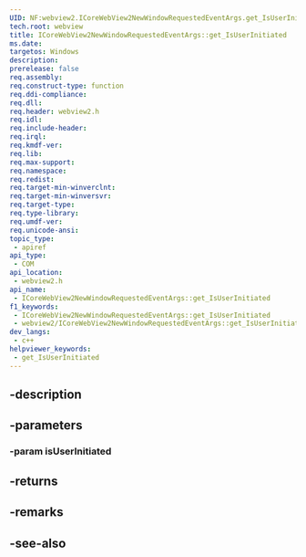 ```yaml
---
UID: NF:webview2.ICoreWebView2NewWindowRequestedEventArgs.get_IsUserInitiated
tech.root: webview
title: ICoreWebView2NewWindowRequestedEventArgs::get_IsUserInitiated
ms.date: 
targetos: Windows
description: 
prerelease: false
req.assembly: 
req.construct-type: function
req.ddi-compliance: 
req.dll: 
req.header: webview2.h
req.idl: 
req.include-header: 
req.irql: 
req.kmdf-ver: 
req.lib: 
req.max-support: 
req.namespace: 
req.redist: 
req.target-min-winverclnt: 
req.target-min-winversvr: 
req.target-type: 
req.type-library: 
req.umdf-ver: 
req.unicode-ansi: 
topic_type:
 - apiref
api_type:
 - COM
api_location:
 - webview2.h
api_name:
 - ICoreWebView2NewWindowRequestedEventArgs::get_IsUserInitiated
f1_keywords:
 - ICoreWebView2NewWindowRequestedEventArgs::get_IsUserInitiated
 - webview2/ICoreWebView2NewWindowRequestedEventArgs::get_IsUserInitiated
dev_langs:
 - c++
helpviewer_keywords:
 - get_IsUserInitiated
---
```


## -description

## -parameters

### -param isUserInitiated

## -returns

## -remarks

## -see-also

